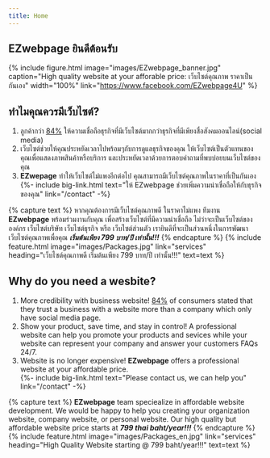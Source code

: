 ```yaml
---
title: Home
---
```


## EZwebpage ยินดีต้อนรับ

{%
  include figure.html
  image="images/EZwebpage_banner.jpg"
  caption="High quality website at your afforable price: เว็บไซต์คุณภาพ ราคาเป็นกันเอง"
  width="100%"
  link="https://www.facebook.com/EZwebpage4U"
%}

## ทำไมคุณควรมีเว็บไซต์?

1. ลูกค้ากว่า [84%](https://blog.verisign.com/getting-online/verisign-2015-online-survey-97-percent-of-smbs-would-recommend-having-a-website-to-other-smbs/) ให้ความเชื่อถือธุรกิจที่มีเว็บไซต์มากกว่าธุรกิจที่มีเพียงสื่อสังคมออนไลน์(social media) 
2. เว็บไซต์ช่วยให้คุณประหยัดเวลาไปพร้อมๆกับการดูแลธุรกิจของคุณ ให้เว็บไซต์เป็นตัวแทนของคุณเพื่อแสดงภาพสินค้าหรือบริการ และประหยัดเวลาด้วยการตอบคำถามที่พบบ่อยบนเว็บไซต์ของคุณ
3. **EZwepage** ทำให้เว็บไซต์ไม่แพงอีกต่อไป คุณสามารถมีเว็บไซต์คุณภาพในราคาที่เป็นกันเอง <br>
{%- include big-link.html text="ให้ EZwebpage ช่วยเพิ่มความน่าเชื่อถือให้กับธุรกิจของคุณ" link="/contact" -%}

{% capture text %}
หากคุณต้องการมีเว็บไซต์คุณภาพดี ในราคาไม่แพง ทีมงาน **EZwebpage** พร้อมร่วมงานกับคุณ เพื่อสร้างเว็บไซต์ที่มีความน่าเชื่อถือ ไม่ว่าจะเป็นเว็บไซต์ขององค์กร เว็บไซต์บริษัท เว็บไซต์ธุรกิจ หรือ เว็บไซต์ส่วนตัว เรายินดีที่จะเป็นส่วนหนึ่งในการพัฒนาเว็บไซต์คุณภาพเพื่อคุณ **_เริ่มต้นเพียง 799 บาท/ปี เท่านั้น!!!_**
{% endcapture %}
{%
  include feature.html
  image="images/Packages.jpg"
  link="services"
  heading="เว็บไซต์คุณภาพดี เริ่มต้นเพียง 799 บาท/ปี เท่านั้น!!!"
  text=text
%}


## Why do you need a wesbite?
1. More credibility with business website! [84%](https://blog.verisign.com/getting-online/verisign-2015-online-survey-97-percent-of-smbs-would-recommend-having-a-website-to-other-smbs/)  of consumers stated that they trust a business with a website more than a company which only have social media page.
2. Show your product, save time, and stay in control! A professional website can help you promote your products and sevices while your website can represent your company and answer your customers FAQs 24/7.
3. Website is no longer expensive! **EZwebpage** offers a professional website at your affordable price. <br>
{%- include big-link.html text="Please contact us, we can help you" link="/contact" -%}

{% capture text %}
**EZwebpage** team speciealize in affordable website development. We would be happy to help you creating your organization website, company website, or personal website. Our high quality but affordable website price starts at **_799 thai baht/year!!!_**
{% endcapture %}
{%
  include feature.html
  image="images/Packages_en.jpg"
  link="services"
  heading="High Quality Website starting @ 799 baht/year!!!"
  text=text
%}
